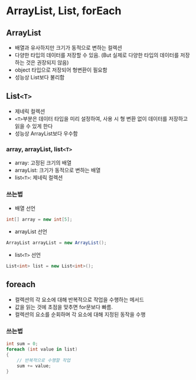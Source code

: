 # ArrayList, List<T>, forEach

## ArrayList

- 배열과 유사하지만 크기가 동적으로 변하는 컬렉션
- 다양한 타입의 데이터를 저장할 수 있음.
  (But 실제로 다양한 타입의 데이터를 저장하는 것은 권장되지 않음)
- object 타입으로 저장되어 형변환이 필요함
- 성능상 List<T>보다 불리함

## List`<T>`

- 제네릭 컬렉션
- `<T>`부분은 데이터 타입을 미리 설정하여, 사용 시 형 변환 없이 데이터를 저장하고 읽을 수 있게 한다
- 성능상 ArrayList보다 우수함

### array, arrayList, list`<T>`

- array: 고정된 크기의 배열
- arrayList: 크기가 동적으로 변하는 배열
- list`<T>`: 제네릭 컬렉션

### 쓰는법

- 배열 선언

```csharp
int[] array = new int[5];
```

- arrayList 선언

```csharp
ArrayList arrayList = new ArrayList();
```

- list`<T>` 선언

```csharp
List<int> list = new List<int>();
```

## foreach

- 컬렉션의 각 요소에 대해 반복적으로 작업을 수행하는 메서드
- 값을 읽는 것에 초점을 맞추면 for문보다 빠름.
- 컬렉션의 요소를 순회하며 각 요소에 대해 지정된 동작을 수행

### 쓰는법

```csharp
int sum = 0;
foreach (int value in list)
{
    // 반복적으로 수행할 작업
    sum += value;
}
```
